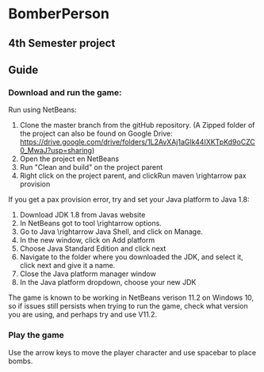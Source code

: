 # BomberPerson
## 4th Semester project

## Guide
### Download and run the game:

Run using NetBeans:
1.  Clone the master branch from the gitHub repository. (A Zipped folder of the project can also be found on Google Drive: https://drive.google.com/drive/folders/1L2AvXAj1aGIk44IXKTpKd9oCZC0_MwaJ?usp=sharing)
3.  Open the project en NetBeans
4.  Run "Clean and build" on the project parent
5.  Right click on the project parent, and clickRun maven \rightarrow pax provision


If you get a pax provision error, try and set your Java platform to Java 1.8:

  1.  Download JDK 1.8 from Javas website
  2.  In NetBeans got to tool \rightarrow options.
  3.  Go to Java \rightarrow Java Shell, and click on Manage.
  4.  In the new window, click on Add platform 
  5.  Choose Java Standard Edition and click next 
  6.  Navigate to the folder where you downloaded the JDK, and select it, click next and give it a name. 
  7.  Close the Java platform manager window 
  8.  In the Java platform dropdown, choose your new JDK

The game is known to be working in NetBeans verison 11.2 on Windows 10, so if issues still persists when trying to run the game, check what version you are using, and perhaps try and use V11.2.

### Play the game
Use the arrow keys to move the player character and use spacebar to place bombs.
